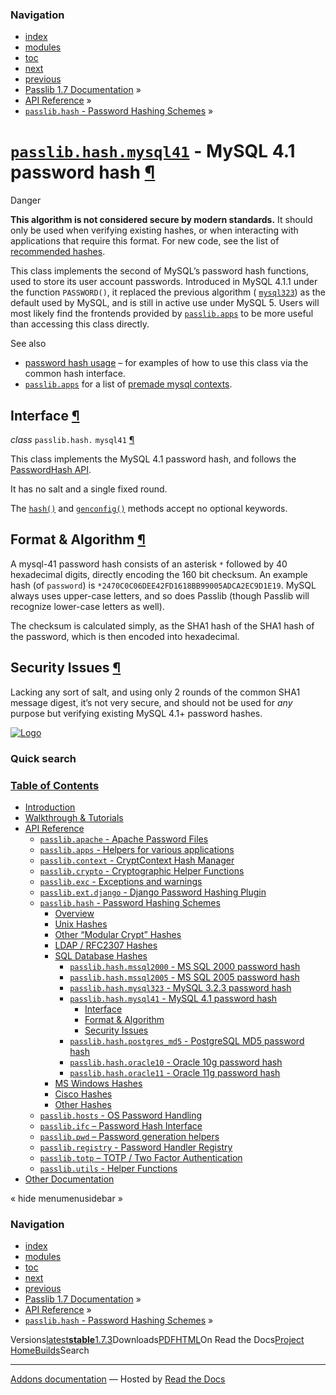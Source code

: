 <!-- Source: https://passlib.readthedocs.io/en/stable/lib/passlib.hash.mysql41.html -->

### Navigation

- [index](https://passlib.readthedocs.io/en/stable/genindex.html "General Index")
- [modules](https://passlib.readthedocs.io/en/stable/py-modindex.html "Python Module Index")
- [toc](https://passlib.readthedocs.io/en/stable/contents.html "Table Of Contents")
- [next](https://passlib.readthedocs.io/en/stable/lib/passlib.hash.postgres_md5.html "passlib.hash.postgres_md5 - PostgreSQL MD5 password hash")
- [previous](https://passlib.readthedocs.io/en/stable/lib/passlib.hash.mysql323.html "passlib.hash.mysql323 - MySQL 3.2.3 password hash")
- [Passlib 1.7 Documentation](https://passlib.readthedocs.io/en/stable/index.html) »
- [API Reference](https://passlib.readthedocs.io/en/stable/lib/index.html) »
- [`passlib.hash` \- Password Hashing Schemes](https://passlib.readthedocs.io/en/stable/lib/passlib.hash.html) »

# [`passlib.hash.mysql41`](https://passlib.readthedocs.io/en/stable/lib/passlib.hash.mysql41.html\#passlib.hash.mysql41 "passlib.hash.mysql41") \- MySQL 4.1 password hash [¶](https://passlib.readthedocs.io/en/stable/lib/passlib.hash.mysql41.html\#passlib-hash-mysql41-mysql-4-1-password-hash "Permalink to this headline")

Danger

**This algorithm is not considered secure by modern standards.**
It should only be used when verifying existing hashes,
or when interacting with applications that require this format.
For new code, see the list of [recommended hashes](https://passlib.readthedocs.io/en/stable/narr/quickstart.html#recommended-hashes).

This class implements the second of MySQL’s password hash functions,
used to store its user account passwords. Introduced in MySQL 4.1.1
under the function `PASSWORD()`, it replaced the previous
algorithm ( [`mysql323`](https://passlib.readthedocs.io/en/stable/lib/passlib.hash.mysql323.html#passlib.hash.mysql323 "passlib.hash.mysql323")) as the default
used by MySQL, and is still in active use under MySQL 5.
Users will most likely find the frontends provided by [`passlib.apps`](https://passlib.readthedocs.io/en/stable/lib/passlib.apps.html#module-passlib.apps "passlib.apps: hashing & verifying passwords used in sql servers and other applications")
to be more useful than accessing this class directly.

See also

- [password hash usage](https://passlib.readthedocs.io/en/stable/narr/hash-tutorial.html#password-hash-examples) –
for examples of how to use this class via the common hash interface.
- [`passlib.apps`](https://passlib.readthedocs.io/en/stable/lib/passlib.apps.html#module-passlib.apps "passlib.apps: hashing & verifying passwords used in sql servers and other applications") for a list of [premade mysql contexts](https://passlib.readthedocs.io/en/stable/lib/passlib.apps.html#mysql-contexts).

## Interface [¶](https://passlib.readthedocs.io/en/stable/lib/passlib.hash.mysql41.html\#interface "Permalink to this headline")

_class_ `passlib.hash.` `mysql41` [¶](https://passlib.readthedocs.io/en/stable/lib/passlib.hash.mysql41.html#passlib.hash.mysql41 "Permalink to this definition")

This class implements the MySQL 4.1 password hash, and follows the [PasswordHash API](https://passlib.readthedocs.io/en/stable/lib/passlib.ifc.html#password-hash-api).

It has no salt and a single fixed round.

The [`hash()`](https://passlib.readthedocs.io/en/stable/lib/passlib.ifc.html#passlib.ifc.PasswordHash.hash "passlib.ifc.PasswordHash.hash") and [`genconfig()`](https://passlib.readthedocs.io/en/stable/lib/passlib.ifc.html#passlib.ifc.PasswordHash.genconfig "passlib.ifc.PasswordHash.genconfig") methods accept no optional keywords.

## Format & Algorithm [¶](https://passlib.readthedocs.io/en/stable/lib/passlib.hash.mysql41.html\#format-algorithm "Permalink to this headline")

A mysql-41 password hash consists of an asterisk `*` followed
by 40 hexadecimal digits, directly encoding the 160 bit checksum.
An example hash (of `password`) is `*2470C0C06DEE42FD1618BB99005ADCA2EC9D1E19`.
MySQL always uses upper-case letters,
and so does Passlib (though Passlib will recognize lower-case letters as well).

The checksum is calculated simply, as the SHA1 hash of the SHA1 hash of the password,
which is then encoded into hexadecimal.

## Security Issues [¶](https://passlib.readthedocs.io/en/stable/lib/passlib.hash.mysql41.html\#security-issues "Permalink to this headline")

Lacking any sort of salt, and using only 2 rounds
of the common SHA1 message digest, it’s not very secure,
and should not be used for _any_
purpose but verifying existing MySQL 4.1+ password hashes.

[![Logo](https://passlib.readthedocs.io/en/stable/_static/masthead.png)](https://passlib.readthedocs.io/en/stable/index.html "index")

### Quick search

### [Table of Contents](https://passlib.readthedocs.io/en/stable/contents.html)

- [Introduction](https://passlib.readthedocs.io/en/stable/index.html)
- [Walkthrough & Tutorials](https://passlib.readthedocs.io/en/stable/narr/index.html)
- [API Reference](https://passlib.readthedocs.io/en/stable/lib/index.html)
  - [`passlib.apache` \- Apache Password Files](https://passlib.readthedocs.io/en/stable/lib/passlib.apache.html)
  - [`passlib.apps` \- Helpers for various applications](https://passlib.readthedocs.io/en/stable/lib/passlib.apps.html)
  - [`passlib.context` \- CryptContext Hash Manager](https://passlib.readthedocs.io/en/stable/lib/passlib.context.html)
  - [`passlib.crypto` \- Cryptographic Helper Functions](https://passlib.readthedocs.io/en/stable/lib/passlib.crypto.html)
  - [`passlib.exc` \- Exceptions and warnings](https://passlib.readthedocs.io/en/stable/lib/passlib.exc.html)
  - [`passlib.ext.django` \- Django Password Hashing Plugin](https://passlib.readthedocs.io/en/stable/lib/passlib.ext.django.html)
  - [`passlib.hash` \- Password Hashing Schemes](https://passlib.readthedocs.io/en/stable/lib/passlib.hash.html)
    - [Overview](https://passlib.readthedocs.io/en/stable/lib/passlib.hash.html#overview)
    - [Unix Hashes](https://passlib.readthedocs.io/en/stable/lib/passlib.hash.html#unix-hashes)
    - [Other “Modular Crypt” Hashes](https://passlib.readthedocs.io/en/stable/lib/passlib.hash.html#other-modular-crypt-hashes)
    - [LDAP / RFC2307 Hashes](https://passlib.readthedocs.io/en/stable/lib/passlib.hash.html#ldap-rfc2307-hashes)
    - [SQL Database Hashes](https://passlib.readthedocs.io/en/stable/lib/passlib.hash.html#sql-database-hashes)
      - [`passlib.hash.mssql2000` \- MS SQL 2000 password hash](https://passlib.readthedocs.io/en/stable/lib/passlib.hash.mssql2000.html)
      - [`passlib.hash.mssql2005` \- MS SQL 2005 password hash](https://passlib.readthedocs.io/en/stable/lib/passlib.hash.mssql2005.html)
      - [`passlib.hash.mysql323` \- MySQL 3.2.3 password hash](https://passlib.readthedocs.io/en/stable/lib/passlib.hash.mysql323.html)
      - [`passlib.hash.mysql41` \- MySQL 4.1 password hash](https://passlib.readthedocs.io/en/stable/lib/passlib.hash.mysql41.html#)
        - [Interface](https://passlib.readthedocs.io/en/stable/lib/passlib.hash.mysql41.html#interface)
        - [Format & Algorithm](https://passlib.readthedocs.io/en/stable/lib/passlib.hash.mysql41.html#format-algorithm)
        - [Security Issues](https://passlib.readthedocs.io/en/stable/lib/passlib.hash.mysql41.html#security-issues)
      - [`passlib.hash.postgres_md5` \- PostgreSQL MD5 password hash](https://passlib.readthedocs.io/en/stable/lib/passlib.hash.postgres_md5.html)
      - [`passlib.hash.oracle10` \- Oracle 10g password hash](https://passlib.readthedocs.io/en/stable/lib/passlib.hash.oracle10.html)
      - [`passlib.hash.oracle11` \- Oracle 11g password hash](https://passlib.readthedocs.io/en/stable/lib/passlib.hash.oracle11.html)
    - [MS Windows Hashes](https://passlib.readthedocs.io/en/stable/lib/passlib.hash.html#ms-windows-hashes)
    - [Cisco Hashes](https://passlib.readthedocs.io/en/stable/lib/passlib.hash.html#cisco-hashes)
    - [Other Hashes](https://passlib.readthedocs.io/en/stable/lib/passlib.hash.html#other-hashes)
  - [`passlib.hosts` \- OS Password Handling](https://passlib.readthedocs.io/en/stable/lib/passlib.hosts.html)
  - [`passlib.ifc` – Password Hash Interface](https://passlib.readthedocs.io/en/stable/lib/passlib.ifc.html)
  - [`passlib.pwd` – Password generation helpers](https://passlib.readthedocs.io/en/stable/lib/passlib.pwd.html)
  - [`passlib.registry` \- Password Handler Registry](https://passlib.readthedocs.io/en/stable/lib/passlib.registry.html)
  - [`passlib.totp` – TOTP / Two Factor Authentication](https://passlib.readthedocs.io/en/stable/lib/passlib.totp.html)
  - [`passlib.utils` \- Helper Functions](https://passlib.readthedocs.io/en/stable/lib/passlib.utils.html)
- [Other Documentation](https://passlib.readthedocs.io/en/stable/other.html)

«
hide menumenusidebar
»


### Navigation

- [index](https://passlib.readthedocs.io/en/stable/genindex.html "General Index")
- [modules](https://passlib.readthedocs.io/en/stable/py-modindex.html "Python Module Index")
- [toc](https://passlib.readthedocs.io/en/stable/contents.html "Table Of Contents")
- [next](https://passlib.readthedocs.io/en/stable/lib/passlib.hash.postgres_md5.html "passlib.hash.postgres_md5 - PostgreSQL MD5 password hash")
- [previous](https://passlib.readthedocs.io/en/stable/lib/passlib.hash.mysql323.html "passlib.hash.mysql323 - MySQL 3.2.3 password hash")
- [Passlib 1.7 Documentation](https://passlib.readthedocs.io/en/stable/index.html) »
- [API Reference](https://passlib.readthedocs.io/en/stable/lib/index.html) »
- [`passlib.hash` \- Password Hashing Schemes](https://passlib.readthedocs.io/en/stable/lib/passlib.hash.html) »

Versions[latest](https://passlib.readthedocs.io/en/latest/lib/passlib.hash.mysql41.html)**[stable](https://passlib.readthedocs.io/en/stable/lib/passlib.hash.mysql41.html)**[1.7.3](https://passlib.readthedocs.io/en/1.7.3/lib/passlib.hash.mysql41.html)Downloads[PDF](https://passlib.readthedocs.io/_/downloads/en/stable/pdf/)[HTML](https://passlib.readthedocs.io/_/downloads/en/stable/htmlzip/)On Read the Docs[Project Home](https://app.readthedocs.org/projects/passlib/?utm_source=passlib&utm_content=flyout)[Builds](https://app.readthedocs.org/projects/passlib/builds/?utm_source=passlib&utm_content=flyout)Search

* * *

[Addons documentation](https://docs.readthedocs.io/page/addons.html?utm_source=passlib&utm_content=flyout) ― Hosted by
[Read the Docs](https://about.readthedocs.com/?utm_source=passlib&utm_content=flyout)